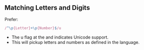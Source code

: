 
## Matching Letters and Digits

Prefer:
```ts
/^\p{Letter}+\p{Number}$/u
```

- The u flag at the and indicates Unicode support. 
- This will pickup letters and numbers as defined in the language. 